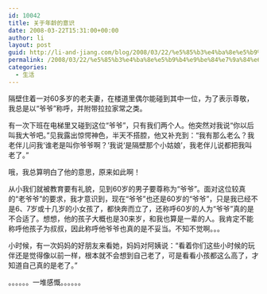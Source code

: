 ```yaml
---
id: 10042
title: 关于年龄的意识
date: 2008-03-22T15:31:00+00:00
author: li
layout: post
guid: http://li-and-jiang.com/blog/2008/03/22/%e5%85%b3%e4%ba%8e%e5%b9%b4%e9%be%84%e7%9a%84%e6%84%8f%e8%af%86/
permalink: /2008/03/22/%e5%85%b3%e4%ba%8e%e5%b9%b4%e9%be%84%e7%9a%84%e6%84%8f%e8%af%86/
categories:
  - 生活
---
```

隔壁住着一对60多岁的老夫妻，在楼道里偶尔能碰到其中一位，为了表示尊敬，我总是以“爷爷”称呼，并附带拉拉家常之类。 

有一次下班在电梯里又碰到这位“爷爷”，只有我们两个人。他突然对我说“你以后叫我大爷吧。”见我露出惊愕神色，半天不搭腔，他又补充到：“我有那么老么？我老伴儿问我‘谁老是叫你爷爷啊？’我说‘是隔壁那个小姑娘’，我老伴儿说都把我叫老了。” 

哦，我总算明白了他的意思，原来如此啊！ 

从小我们就被教育要有礼貌，见到60岁的男子要尊称为“爷爷”。面对这位较真的“老爷爷”的要求，我才意识到，现在“爷爷”也还是60岁的“爷爷”，只是我已经不是6、7岁或十几岁的小女孩了，都快奔而立了，还称呼60岁的人为“爷爷”真的是不合适了。想想，他的孩子大概也是30来岁，和我也算是一辈的人。我肯定不能称呼他孩子为叔叔，因此称呼他爷爷也真的是不妥当。不知不觉啊。。。 

小时候，有一次妈妈的好朋友来看她，妈妈对阿姨说：“看着你们这些小时候的玩伴还是觉得像以前一样，根本就不会想到自己老了，可是看看小孩都这么高了，才知道自己真的是老了。” 

。。。。。。一堆感慨。。。。。。